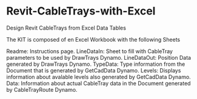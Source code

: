 # Revit-CableTrays-with-Excel
Design Revit CableTrays from Excel Data Tables

The KIT is composed of en Excel Workbook with the following Sheets

Readme: Instructions page.
LineDataIn: Sheet to fill with CableTray parameters to be used by DrawTrays Dynamo.
LineDataOut: Position Data generated by DrawTrays Dynamo.
TypeData: Type information from the Document that is generated by GetCadData Dynamo.
Levels: Displays information about avalable levels also generated by GetCadData Dynamo.
Data: Information about actual CableTray data in the Document generated by CableTrayRoute Dynamo.
